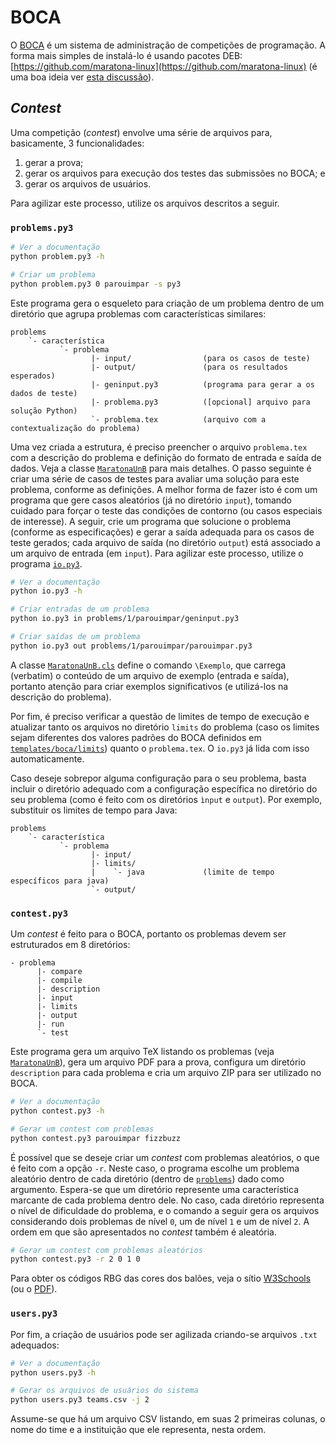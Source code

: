# BOCA #

O [BOCA](http://www.ime.usp.br/~cassio/boca/) é um sistema de administração de competições de programação. A forma mais simples de instalá-lo é usando pacotes DEB: [https://github.com/maratona-linux](https://github.com/maratona-linux) (é uma boa ideia ver [esta discussão](https://groups.google.com/forum/#!msg/boca-users/W2x3lRivUWs/F-S9CIrjAQAJ)).

## _Contest_ ##

Uma competição (_contest_) envolve uma série de arquivos para, basicamente, 3 funcionalidades:

1. gerar a prova;
2. gerar os arquivos para execução dos testes das submissões no BOCA; e
3. gerar os arquivos de usuários.

Para agilizar este processo, utilize os arquivos descritos a seguir.

### `problems.py3` ###

```bash
# Ver a documentação
python problem.py3 -h

# Criar um problema
python problem.py3 0 parouimpar -s py3
```

Este programa gera o esqueleto para criação de um problema dentro de um diretório que agrupa problemas com características similares:

```
problems
    `- característica
           `- problema
                  |- input/                (para os casos de teste)
                  |- output/               (para os resultados esperados)
                  |- geninput.py3          (programa para gerar a os dados de teste)
                  |- problema.py3          ([opcional] arquivo para solução Python)
                  `- problema.tex          (arquivo com a contextualização do problema)
```
Uma vez criada a estrutura, é preciso preencher o arquivo `problema.tex` com a descrição do problema e definição do formato de entrada e saída de dados. Veja a classe [`MaratonaUnB`](templates/tex/MaratonaUnB.cls) para mais detalhes. O passo seguinte é criar uma série de casos de testes para avaliar uma solução para este problema, conforme as definições. A melhor forma de fazer isto é com um programa que gere casos aleatórios (já no diretório `input`), tomando cuidado para forçar o teste das condições de contorno (ou casos especiais de interesse). A seguir, crie um programa que solucione o problema (conforme as especificações) e gerar a saída adequada para os casos de teste gerados; cada arquivo de saída (no diretório `output`) está associado a um arquivo de entrada (em `input`). Para agilizar este processo, utilize o programa [`io.py3`](io.py3).

```bash
# Ver a documentação
python io.py3 -h

# Criar entradas de um problema
python io.py3 in problems/1/parouimpar/geninput.py3

# Criar saídas de um problema
python io.py3 out problems/1/parouimpar/parouimpar.py3
```

A classe [`MaratonaUnB.cls`](templates/tex/MaratonaUnB.cls) define o comando `\Exemplo`, que carrega (verbatim) o conteúdo de um arquivo de exemplo (entrada e saída), portanto atenção para criar exemplos significativos (e utilizá-los na descrição do problema).

Por fim, é preciso verificar a questão de limites de tempo de execução e atualizar tanto os arquivos no diretório `limits` do problema (caso os limites sejam diferentes dos valores padrões do BOCA definidos em [`templates/boca/limits`](templates/boca/limits)) quanto o `problema.tex`. O `io.py3` já lida com isso automaticamente.

Caso deseje sobrepor alguma configuração para o seu problema, basta incluir o diretório adequado com a configuração específica no diretório do seu problema (como é feito com os diretórios `ìnput` e `output`). Por exemplo, substituir os limites de tempo para Java:

```
problems
    `- característica
           `- problema
                  |- input/
                  |- limits/
                  |    `- java             (limite de tempo específicos para java)
                  `- output/
```

### `contest.py3` ###

Um _contest_ é feito para o BOCA, portanto os problemas devem ser estruturados em 8 diretórios:

```
- problema
      |- compare
      |- compile
      |- description
      |- input
      |- limits
      |- output
      |- run
      `- test
```

Este programa gera um arquivo TeX listando os problemas (veja [`MaratonaUnB`](templates/tex/MaratonaUnB.cls)), gera um arquivo PDF para a prova, configura um diretório `description` para cada problema e cria um arquivo ZIP para ser utilizado no BOCA.

```bash
# Ver a documentação
python contest.py3 -h

# Gerar um contest com problemas
python contest.py3 parouimpar fizzbuzz
```

É possível que se deseje criar um _contest_ com problemas aleatórios, o que é feito com a opção `-r`. Neste caso, o programa escolhe um problema aleatório dentro de cada diretório (dentro de [`problems`](problems)) dado como argumento. Espera-se que um diretório represente uma característica marcante de cada problema dentro dele. No caso, cada diretório representa o nível de dificuldade do problema, e o comando a seguir gera os arquivos considerando dois problemas de nível `0`, um de nível `1` e um de nível `2`. A ordem em que são apresentados no _contest_ também é aleatória.

```bash
# Gerar um contest com problemas aleatórios
python contest.py3 -r 2 0 1 0
```

Para obter os códigos RBG das cores dos balões, veja o sítio [W3Schools](http://www.w3schools.com/colors/colors_hex.asp) (ou o [PDF](doc/balloon_colors.pdf)).


### `users.py3` ###

Por fim, a criação de usuários pode ser agilizada criando-se arquivos `.txt` adequados:

```bash
# Ver a documentação
python users.py3 -h

# Gerar os arquivos de usuários do sistema
python users.py3 teams.csv -j 2
```

Assume-se que há um arquivo CSV listando, em suas 2 primeiras colunas, o nome do time e a instituição que ele representa, nesta ordem.
